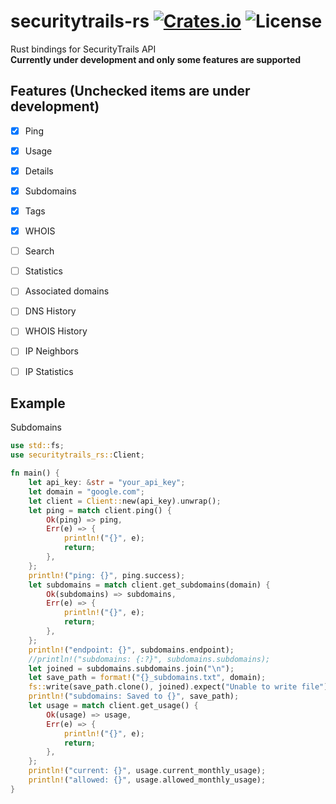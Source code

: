 [crates-badge]: https://img.shields.io/crates/v/securitytrails-rs.svg
[crates-url]: https://crates.io/crates/securitytrails-rs
[license-badge]: https://img.shields.io/crates/l/securitytrails-rs.svg
[examples-url]: https://github.com/shellrow/securitytrails-rs/tree/main/examples
# securitytrails-rs [![Crates.io][crates-badge]][crates-url] ![License][license-badge]
Rust bindings for SecurityTrails API  
**Currently under development and only some features are supported**  

## Features (Unchecked items are under development)
- [x] Ping
- [x] Usage
- [x] Details
- [x] Subdomains
- [x] Tags
- [x] WHOIS
- [ ] Search
- [ ] Statistics
- [ ] Associated domains
- [ ] DNS History
- [ ] WHOIS History
- [ ] IP Neighbors
- [ ] IP Statistics


## Example
Subdomains  
```rust
use std::fs;
use securitytrails_rs::Client;

fn main() {
    let api_key: &str = "your_api_key";
    let domain = "google.com";
    let client = Client::new(api_key).unwrap();
    let ping = match client.ping() {
        Ok(ping) => ping,
        Err(e) => {
            println!("{}", e);
            return;
        },
    };
    println!("ping: {}", ping.success);
    let subdomains = match client.get_subdomains(domain) {
        Ok(subdomains) => subdomains,
        Err(e) => {
            println!("{}", e);
            return;
        },
    };
    println!("endpoint: {}", subdomains.endpoint);
    //println!("subdomains: {:?}", subdomains.subdomains);
    let joined = subdomains.subdomains.join("\n");
    let save_path = format!("{}_subdomains.txt", domain);
    fs::write(save_path.clone(), joined).expect("Unable to write file");
    println!("subdomains: Saved to {}", save_path);
    let usage = match client.get_usage() {
        Ok(usage) => usage,
        Err(e) => {
            println!("{}", e);
            return;
        },
    };
    println!("current: {}", usage.current_monthly_usage);
    println!("allowed: {}", usage.allowed_monthly_usage);
}
```

